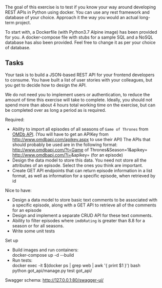 The goal of this exercise is to test if you know your way around developing
REST APIs in Python using docker. You can use any rest framework and database
of your choice. Approach it the way you would an actual long-term project.

To start with, a Dockerfile (with Python3.7 Alpine image) has been provided for you.
A docker-compose file with stubs for a sample SQL and a NoSQL database has also been provided.
Feel free to change it as per your choice of database.


## Tasks

Your task is to build a JSON-based REST API for your frontend developers to
consume. You have built a list of user stories with your colleagues, but you get
to decide how to design the API.

We do not need you to implement users or authentication, to reduce the amount of
time this exercise will take to complete. Ideally, you should not spend more than
about 4 hours total working time on the exercise, but can be completed over as
long a period as is required.

Required:

* Ability to import all episodes of all seasons of `Game of Thrones` from [OMDb API](http://www.omdbapi.com/).
(You will have to get an APIKey from http://www.omdbapi.com/apikey.aspx to use their API)
The APIs that should probably be used are in the following format:
http://www.omdbapi.com/?t=Game of Thrones&Season=1&apikey=<api key>
http://www.omdbapi.com/?i=<episode title id>&apikey=<api key> (for an episode)
* Design the data model to store this data. You need not store all the attributes of an episode.
Select the ones you think are important.
* Create GET API endpoints that can return episode information in a list format, as well as information for a specific episode, when retrieved by id

Nice to have:

* Design a data model to store basic text comments to be associated with a specific episode, along with a GET API to retrieve all of the comments for an episode
* Design and implement a separate CRUD API for these text comments.
* Ability to filter episodes where `imdbRating` is greater than 8.8 for a season or for all seasons.
* Write some unit tests

    
Set up

* Build images and run containers:<br /> 
  docker-compose up -d --build
* Run tests: <br />
  docker exec -it \$(docker ps | grep web | awk '{ print \$1 }') bash <br />
  python got_api/manage.py test got_api/
  
  
Swagger schema: http://127.0.0.1:80/swagger-ui/
